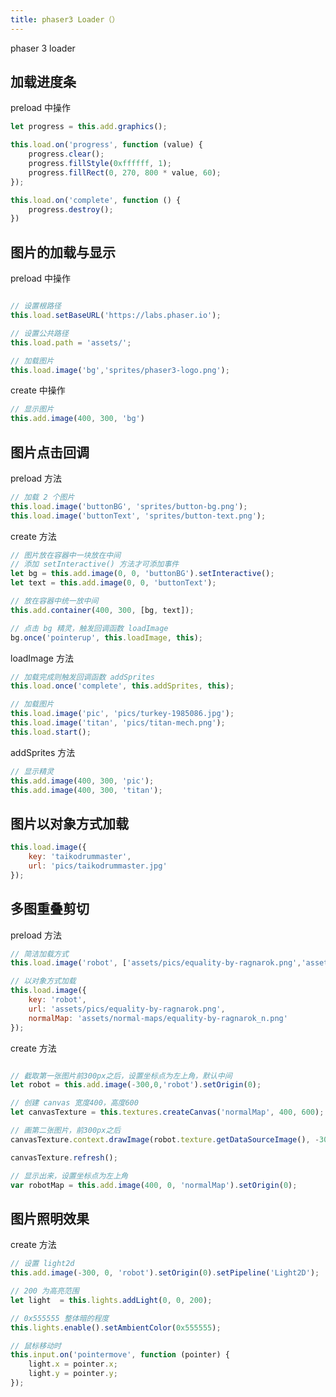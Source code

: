 ```yaml
---
title: phaser3 Loader（）
---
```


phaser 3 loader
<!--more-->

## 加载进度条
preload 中操作
```javascript
let progress = this.add.graphics();

this.load.on('progress', function (value) {
    progress.clear();
    progress.fillStyle(0xffffff, 1);
    progress.fillRect(0, 270, 800 * value, 60);
});

this.load.on('complete', function () {
    progress.destroy();
})
```

## 图片的加载与显示
preload 中操作
```javascript

// 设置根路径
this.load.setBaseURL('https://labs.phaser.io');

// 设置公共路径
this.load.path = 'assets/';

// 加载图片
this.load.image('bg','sprites/phaser3-logo.png');
```

create 中操作
```javascript
// 显示图片
this.add.image(400, 300, 'bg')
```


## 图片点击回调
preload 方法
```javascript
// 加载 2 个图片
this.load.image('buttonBG', 'sprites/button-bg.png');
this.load.image('buttonText', 'sprites/button-text.png');
```

create 方法
```javascript
// 图片放在容器中一块放在中间
// 添加 setInteractive() 方法才可添加事件
let bg = this.add.image(0, 0, 'buttonBG').setInteractive();
let text = this.add.image(0, 0, 'buttonText');

// 放在容器中统一放中间
this.add.container(400, 300, [bg, text]);

// 点击 bg 精灵，触发回调函数 loadImage
bg.once('pointerup', this.loadImage, this);
```

loadImage 方法
```javascript
// 加载完成则触发回调函数 addSprites 
this.load.once('complete', this.addSprites, this);

// 加载图片
this.load.image('pic', 'pics/turkey-1985086.jpg');
this.load.image('titan', 'pics/titan-mech.png');
this.load.start();
```

addSprites 方法
```javascript
// 显示精灵
this.add.image(400, 300, 'pic');
this.add.image(400, 300, 'titan');
```

## 图片以对象方式加载
```javascript
this.load.image({
    key: 'taikodrummaster',
    url: 'pics/taikodrummaster.jpg'
});
```

## 多图重叠剪切
preload 方法
```javascript
// 简洁加载方式
this.load.image('robot', ['assets/pics/equality-by-ragnarok.png','assets/normal-maps/equality-by-ragnarok_n.png']);

// 以对象方式加载
this.load.image({
    key: 'robot', 
    url: 'assets/pics/equality-by-ragnarok.png',
    normalMap: 'assets/normal-maps/equality-by-ragnarok_n.png'
});
```

create 方法
```javascript

// 截取第一张图片前300px之后，设置坐标点为左上角，默认中间
let robot = this.add.image(-300,0,'robot').setOrigin(0);

// 创建 canvas 宽度400，高度600
let canvasTexture = this.textures.createCanvas('normalMap', 400, 600);

// 画第二张图片，前300px之后
canvasTexture.context.drawImage(robot.texture.getDataSourceImage(), -300, 0);

canvasTexture.refresh();

// 显示出来，设置坐标点为左上角
var robotMap = this.add.image(400, 0, 'normalMap').setOrigin(0);
```

## 图片照明效果
create 方法
```javascript
// 设置 light2d
this.add.image(-300, 0, 'robot').setOrigin(0).setPipeline('Light2D');

// 200 为高亮范围
let light  = this.lights.addLight(0, 0, 200);

// 0x555555 整体暗的程度
this.lights.enable().setAmbientColor(0x555555);

// 鼠标移动时
this.input.on('pointermove', function (pointer) {
    light.x = pointer.x;
    light.y = pointer.y;
});
```